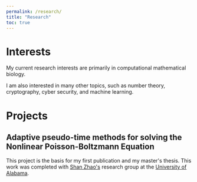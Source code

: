 ```yaml
---
permalink: /research/
title: "Research"
toc: true
---
```


# Interests

My current research interests are primarily in computational mathematical biology.

I am also interested in many other topics, such as number theory, cryptography, cyber security, and machine learning. 

# Projects

## Adaptive pseudo-time methods for solving the Nonlinear Poisson-Boltzmann Equation

This project is the basis for my first publication and my master's thesis. This work was completed with [Shan Zhao's](http://szhao.people.ua.edu/) research group at the [University of Alabama](http://www.math.ua.edu/). 
